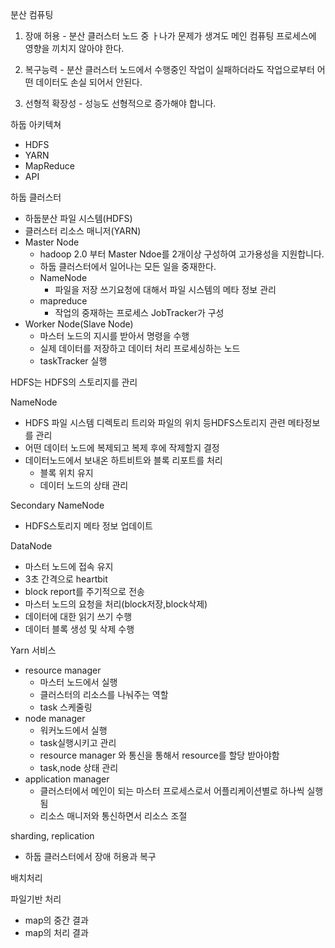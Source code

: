 분산 컴퓨팅

1. 장애 허용 - 분산 클러스터 노드 중 ㅏ나가 문제가 생겨도 메인 컴퓨팅 프로세스에 영향을 끼치지 않아야 한다.

2. 복구능력 - 분산 클러스터 노드에서 수행중인 작업이 실패하더라도 작업으로부터 어떤 데이터도 손실 되어서 안된다.
3. 선형적 확장성 - 성능도 선형적으로 증가해야 합니다.



하둡 아키텍쳐

* HDFS
* YARN
* MapReduce
* API

하둡 클러스터 

* 하둡분산 파일 시스템(HDFS)
* 클러스터 리소스 매니저(YARN)
* Master Node 
  * hadoop 2.0 부터 Master Ndoe를 2개이상 구성하여 고가용성을 지원합니다.
  * 하둡 클러스터에서 일어나는 모든 일을 중재한다.
  * NameNode
    * 파일을 저장 쓰기요청에 대해서 파일 시스템의 메타 정보 관리
  * mapreduce 
    * 작업의 중재하는 프로세스 JobTracker가 구성
* Worker Node(Slave Node)
  * 마스터 노드의 지시를 받아서 명령을 수행
  * 실제 데이터를 저장하고 데이터 처리 프로세싱하는 노드
  * taskTracker 실행



HDFS는 HDFS의 스토리지를 관리

NameNode

* HDFS 파일 시스템 디렉토리 트리와 파일의 위치 등HDFS스토리지 관련 메타정보를 관리
* 어떤 데이터 노드에 복제되고 복제 후에 작제할지 결정
* 데이터노드에서 보내온 하트비트와 블록 리포트를 처리
  * 블록 위치 유지
  * 데이터 노드의 상태 관리

Secondary NameNode

* HDFS스토리지 메타 정보 업데이트

DataNode 

* 마스터 노드에 접속 유지
* 3초 간격으로 heartbit
* block report를 주기적으로 전송
* 마스터 노드의 요청을 처리(block저장,block삭제)
* 데이터에 대한 읽기 쓰기 수행
* 데이터 블록 생성 및 삭제 수행



Yarn 서비스

* resource manager
  * 마스터 노드에서 실행
  * 클러스터의 리소스를 나눠주는 역할
  * task 스케줄링
* node manager
  * 워커노드에서 실행
  * task실행시키고 관리
  * resource manager 와 통신을 통해서 resource를 할당 받아야함
  * task,node 상태 관리
* application manager
  * 클러스터에서 메인이 되는 마스터 프로세스로서 어플리케이션별로 하나씩 실행됨
  * 리소스 매니저와 통신하면서 리소스 조절



sharding, replication

* 하둡 클러스터에서 장애 허용과 복구



배치처리

파일기반 처리

* map의 중간 결과
* map의 처리 결과







